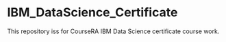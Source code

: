 # IBM_DataScience_Certificate
This repository iss for CourseRA IBM Data Science certificate course work.

